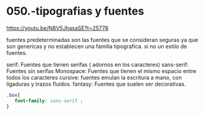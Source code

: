 050.-tipografias y fuentes
===

https://youtu.be/N8V5JhasaSE?t=25778

fuentes predeterminadas son las fuentes que se consideran seguras ya que son genericas y no establecen una familia
tipografica. si no un estilo de fuentes.

serif: Fuentes que tienen serifas ( adornos en los caracteres)
sans-serif: Fuentes sin serifas
Monospace: Fuentes que tienen el mismo espacio entre todos los caracteres
cursive: fuentes emulan la escritura a mano, con ligaduras y trazos fluidos.
fantasy: Fuentes que suelen ser decorativas.

```css
.box{
   font-family: sans-serif ;
}
```